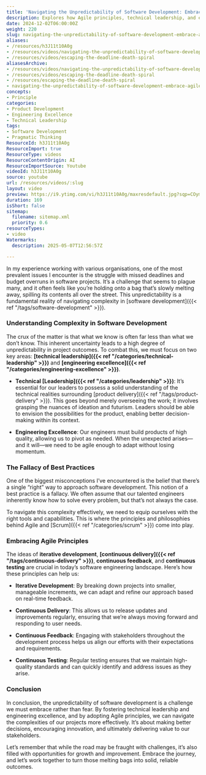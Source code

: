 ```yaml
---
title: 'Navigating the Unpredictability of Software Development: Embrace Agile for Success'
description: Explores how Agile principles, technical leadership, and engineering excellence help teams manage unpredictability, adapt to change, and deliver quality software projects.
date: 2024-12-02T06:00:00Z
weight: 220
slug: navigating-the-unpredictability-of-software-development-embrace-agile-for-success
aliases:
- /resources/h3J11t10A0g
- /resources/videos/navigating-the-unpredictability-of-software-development-embrace-agile-for-success
- /resources/videos/escaping-the-deadline-death-spiral
aliasesArchive:
- /resources/videos/navigating-the-unpredictability-of-software-development-embrace-agile-for-success
- /resources/videos/escaping-the-deadline-death-spiral
- /resources/escaping-the-deadline-death-spiral
- navigating-the-unpredictability-of-software-development-embrace-agile-for-success
concepts:
- Principle
categories:
- Product Development
- Engineering Excellence
- Technical Leadership
tags:
- Software Development
- Pragmatic Thinking
ResourceId: h3J11t10A0g
ResourceImport: true
ResourceType: videos
ResourceContentOrigin: AI
ResourceImportSource: Youtube
videoId: h3J11t10A0g
source: youtube
url: /resources/videos/:slug
layout: video
preview: https://i9.ytimg.com/vi/h3J11t10A0g/maxresdefault.jpg?sqp=COymp7oG&rs=AOn4CLAhUizbYFa1tDhewD44yi7B6ksFVQ
duration: 169
isShort: false
sitemap:
  filename: sitemap.xml
  priority: 0.6
resourceTypes:
- video
Watermarks:
  description: 2025-05-07T12:56:57Z

---
```

In my experience working with various organisations, one of the most prevalent issues I encounter is the struggle with missed deadlines and budget overruns in software projects. It’s a challenge that seems to plague many, and it often feels like you’re holding onto a bag that’s slowly melting away, spilling its contents all over the street. This unpredictability is a fundamental reality of navigating complexity in [software development]({{< ref "/tags/software-development" >}}).

### Understanding Complexity in Software Development

The crux of the matter is that what we know is often far less than what we don’t know. This inherent uncertainty leads to a high degree of unpredictability in project outcomes. To combat this, we must focus on two key areas: **[technical leadership]({{< ref "/categories/technical-leadership" >}})** and **[engineering excellence]({{< ref "/categories/engineering-excellence" >}})**.

- **Technical [Leadership]({{< ref "/categories/leadership" >}})**: It’s essential for our leaders to possess a solid understanding of the technical realities surrounding [product delivery]({{< ref "/tags/product-delivery" >}}). This goes beyond merely overseeing the work; it involves grasping the nuances of ideation and futurism. Leaders should be able to envision the possibilities for the product, enabling better decision-making within its context.

- **Engineering Excellence**: Our engineers must build products of high quality, allowing us to pivot as needed. When the unexpected arises—and it will—we need to be agile enough to adapt without losing momentum.

### The Fallacy of Best Practices

One of the biggest misconceptions I’ve encountered is the belief that there’s a single “right” way to approach software development. This notion of a best practice is a fallacy. We often assume that our talented engineers inherently know how to solve every problem, but that’s not always the case. 

To navigate this complexity effectively, we need to equip ourselves with the right tools and capabilities. This is where the principles and philosophies behind Agile and [Scrum]({{< ref "/categories/scrum" >}}) come into play.

### Embracing Agile Principles

The ideas of **iterative development**, **[continuous delivery]({{< ref "/tags/continuous-delivery" >}})**, **continuous feedback**, and **continuous testing** are crucial in today’s software engineering landscape. Here’s how these principles can help us:

- **Iterative Development**: By breaking down projects into smaller, manageable increments, we can adapt and refine our approach based on real-time feedback.

- **Continuous Delivery**: This allows us to release updates and improvements regularly, ensuring that we’re always moving forward and responding to user needs.

- **Continuous Feedback**: Engaging with stakeholders throughout the development process helps us align our efforts with their expectations and requirements.

- **Continuous Testing**: Regular testing ensures that we maintain high-quality standards and can quickly identify and address issues as they arise.

### Conclusion

In conclusion, the unpredictability of software development is a challenge we must embrace rather than fear. By fostering technical leadership and engineering excellence, and by adopting Agile principles, we can navigate the complexities of our projects more effectively. It’s about making better decisions, encouraging innovation, and ultimately delivering value to our stakeholders. 

Let’s remember that while the road may be fraught with challenges, it’s also filled with opportunities for growth and improvement. Embrace the journey, and let’s work together to turn those melting bags into solid, reliable outcomes.
